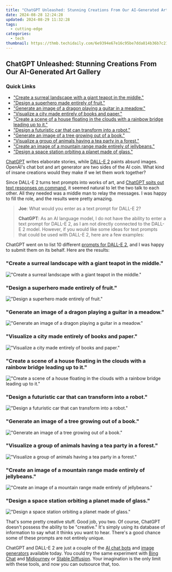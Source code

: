 ```yaml
---
title: "ChatGPT Unleashed: Stunning Creations From Our AI-Generated Art Gallery"
date: 2024-08-28 12:24:28
updated: 2024-08-29 11:32:28
tags:
  - cutting-edge
categories:
  - tech
thumbnail: https://thmb.techidaily.com/6e9394e67e16c95be7dda814b36b7c21bb54383a50ab2ad1ac5bcf151b169014.jpg
---
```


## ChatGPT Unleashed: Stunning Creations From Our AI-Generated Art Gallery

### Quick Links

* ["Create a surreal landscape with a giant teapot in the middle."](https://instagram-video-files.techidaily.com/new-contemplating-if-video-selfies-need-validation-on-instagram/)
* ["Design a superhero made entirely of fruit."](https://facebook-clips.techidaily.com/the-art-of-curating-digital-stories-on-fb/)
* ["Generate an image of a dragon playing a guitar in a meadow."](https://apple-account.techidaily.com/in-2024-unlock-apple-id-without-phone-number-from-iphone-14-pro-max-by-drfone-ios/)
* ["Visualize a city made entirely of books and paper."](https://iphone-unlock.techidaily.com/in-2024-unlock-your-disabled-iphone-12-pro-max-without-itunes-in-5-ways-drfone-by-drfone-ios/)
* ["Create a scene of a house floating in the clouds with a rainbow bridge leading up to it."](https://technical-tips.techidaily.com/expert-advice-repairing-the-blackout-a-guide-for-clear-facetime-visuals/)
* ["Design a futuristic car that can transform into a robot."](https://screen-activity-recording.techidaily.com/new-precise-mac-recording-without-costs-for-2024/)
* ["Generate an image of a tree growing out of a book."](https://youtube-lab.techidaily.com/024-approved-boosting-watch-time-and-reducing-churn-on-youtube-the-ultimate-list-of-methods/)
* ["Visualize a group of animals having a tea party in a forest."](https://video-ai-editor.techidaily.com/the-cream-of-the-crop-top-android-apps-on-google-play/)
* ["Create an image of a mountain range made entirely of jellybeans."](https://mondly-stories.techidaily.com/step-by-step-japan-study-independent-paths-and-free-tools/)
* ["Design a space station orbiting a planet made of glass."](https://iphone-unlock.techidaily.com/in-2024-7-top-ways-to-resolve-apple-id-not-active-issue-for-iphone-12-pro-max-drfone-by-drfone-ios/)

[ChatGPT](https://smart-video-editing.techidaily.com/new-how-to-find-free-sites-for-sound-effect-and-add-them-in-final-cut-pro-for-2024/) writes elaborate stories, while [DALL-E 2](https://video-screen-grab.techidaily.com/new-2024-approved-home-sweet-habitat-6-basic-mc-dwellings-demystified/) paints absurd images. OpenAI's chat bot and art generator are two sides of the AI coin. What kind of insane creations would they make if we let them work together?

 Since DALL-E 2 turns text prompts into works of art, and [ChatGPT spits out text responses on command](https://extra-resources.techidaily.com/new-capture-clarity-editing-insights-for-professional-results/), it seemed natural to let the two talk to each other. All they needed was a middle man to relay the messages. I was happy to fill the role, and the results were pretty amazing.

> **Joe**: What would you enter as a text prompt for DALL-E 2?
> 
> **ChatGPT**: As an AI language model, I do not have the ability to enter a text prompt for DALL-E 2, as I am not directly connected to the DALL-E 2 model. However, if you would like some ideas for text prompts that could be used with DALL-E 2, here are a few examples:

 ChatGPT went on to list 10 different [prompts for DALL-E 2](https://facebook-video-footage.techidaily.com/unveiling-distinctions-a-look-at-youtube-and-dailymention-for-2024/), and I was happy to submit them on its behalf. Here are the results:

### **"Create a surreal landscape with a giant teapot in the middle."** 

!["Create a surreal landscape with a giant teapot in the middle."](https://static1.howtogeekimages.com/wordpress/wp-content/uploads/2023/03/DALL·E-2023-03-01-16.31.10-Create-a-surreal-landscape-with-a-giant-teapot-in-the-middle..png) 

### **"Design a superhero made entirely of fruit."** 

!["Design a superhero made entirely of fruit."](https://static1.howtogeekimages.com/wordpress/wp-content/uploads/2024/03/dall-c2-b7e-2023-03-01-16-30-59-design-a-superhero-made-entirely-of-fruit.png) 

### **"Generate an image of a dragon playing a guitar in a meadow."** 

!["Generate an image of a dragon playing a guitar in a meadow."](https://static1.howtogeekimages.com/wordpress/wp-content/uploads/2024/03/dall-c2-b7e-2023-03-01-16-30-49-generate-an-image-of-a-dragon-playing-a-guitar-in-a-meadow.png) 

### **"Visualize a city made entirely of books and paper."** 

!["Visualize a city made entirely of books and paper."](https://static1.howtogeekimages.com/wordpress/wp-content/uploads/2024/03/dall-c2-b7e-2023-03-01-16-30-40-visualize-a-city-made-entirely-of-books-and-paper.png) 

### **"Create a scene of a house floating in the clouds with a rainbow bridge leading up to it."** 

!["Create a scene of a house floating in the clouds with a rainbow bridge leading up to it."](https://static1.howtogeekimages.com/wordpress/wp-content/uploads/2024/03/dall-c2-b7e-2023-03-01-16-31-41-create-a-scene-of-a-house-floating-in-the-clouds-with-a-rainbow-bridge-leading-up-to-it.png) 

### **"Design a futuristic car that can transform into a robot."** 

!["Design a futuristic car that can transform into a robot."](https://static1.howtogeekimages.com/wordpress/wp-content/uploads/2024/03/dall-c2-b7e-2023-03-01-16-32-42-design-a-futuristic-car-that-can-transform-into-a-robot.png) 

### **"Generate an image of a tree growing out of a book."** 

!["Generate an image of a tree growing out of a book."](https://static1.howtogeekimages.com/wordpress/wp-content/uploads/2024/03/dall-c2-b7e-2023-03-01-16-33-09-generate-an-image-of-a-tree-growing-out-of-a-book.png) 

### **"Visualize a group of animals having a tea party in a forest."** 

!["Visualize a group of animals having a tea party in a forest."](https://static1.howtogeekimages.com/wordpress/wp-content/uploads/2024/03/dall-c2-b7e-2023-03-01-16-33-35-visualize-a-group-of-animals-having-a-tea-party-in-a-forest.png) 

### **"Create an image of a mountain range made entirely of jellybeans."** 

!["Create an image of a mountain range made entirely of jellybeans."](https://static1.howtogeekimages.com/wordpress/wp-content/uploads/2024/03/dall-c2-b7e-2023-03-01-16-34-01-create-an-image-of-a-mountain-range-made-entirely-of-jellybeans.png) 

### **"Design a space station orbiting a planet made of glass."** 

!["Design a space station orbiting a planet made of glass."](https://static1.howtogeekimages.com/wordpress/wp-content/uploads/2024/03/dall-c2-b7e-2023-03-01-16-34-48-design-a-space-station-orbiting-a-planet-made-of-glass.png) 

 That's some pretty creative stuff. Good job, you two. Of course, ChatGPT doesn't possess the ability to be "creative." It's simply using its database of information to say what it thinks you want to hear. There's a good chance some of these prompts are not entirely unique.

 ChatGPT and DALL-E 2 are just a couple of the [AI chat bots](https://screen-mirroring-recording.techidaily.com/in-2024-3-must-know-methods-to-record-on-your-ipad/) and [image generators](https://fox-info.techidaily.com/new-synthesize-stellar-titles-using-ai-insights/) available today. You could try the same experiment with [Bing Chat](https://driver-download.techidaily.com/seamless-driver-installation-for-epson-devices-on-your-pc-with-windows/) and [Midjourney](https://howto.techidaily.com/google-play-services-wont-update-12-fixes-are-here-on-motorola-moto-g73-5g-drfone-by-drfone-fix-android-problems-fix-android-problems/) or [Stable Diffusion](https://sim-unlock.techidaily.com/in-2024-top-imei-unlokers-for-your-tecno-spark-go-2023-phone-by-drfone-android/). Your imagination is the only limit with these tools, and now you can outsource that, too.

<ins class="adsbygoogle"
     style="display:block"
     data-ad-format="autorelaxed"
     data-ad-client="ca-pub-7571918770474297"
     data-ad-slot="1223367746"></ins>



<ins class="adsbygoogle"
     style="display:block"
     data-ad-client="ca-pub-7571918770474297"
     data-ad-slot="8358498916"
     data-ad-format="auto"
     data-full-width-responsive="true"></ins>
